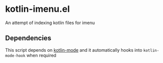 # kotlin-imenu.el
An attempt of indexing kotlin files for imenu

## Dependencies
This script depends on [kotlin-mode](https://github.com/Emacs-Kotlin-Mode-Maintainers/kotlin-mode) and it automatically hooks into `kotlin-mode-hook` when required
